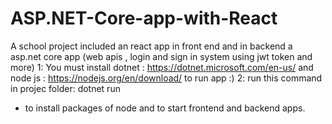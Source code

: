 # ASP.NET-Core-app-with-React
A school project included an react app in front end and in backend a asp.net core app (web apis , login and sign in system using jwt token and more)
1: You must install dotnet :
https://dotnet.microsoft.com/en-us/
and node js :
https://nodejs.org/en/download/
to run app :)
2: run this command in projec folder:
dotnet run

- to install packages of node and to start frontend and backend apps. 
